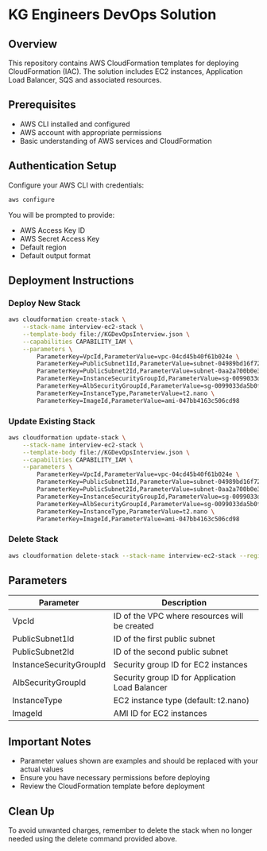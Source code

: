 # KG Engineers DevOps Solution

## Overview
This repository contains AWS CloudFormation templates for deploying CloudFormation (IAC). The solution includes EC2 instances, Application Load Balancer, SQS and associated resources.

## Prerequisites
- AWS CLI installed and configured
- AWS account with appropriate permissions
- Basic understanding of AWS services and CloudFormation

## Authentication Setup
Configure your AWS CLI with credentials:

```bash
aws configure
```

You will be prompted to provide:
- AWS Access Key ID
- AWS Secret Access Key
- Default region
- Default output format

## Deployment Instructions

### Deploy New Stack
```bash
aws cloudformation create-stack \
    --stack-name interview-ec2-stack \
    --template-body file://KGDevOpsInterview.json \
    --capabilities CAPABILITY_IAM \
    --parameters \
        ParameterKey=VpcId,ParameterValue=vpc-04cd45b40f61b024e \
        ParameterKey=PublicSubnet1Id,ParameterValue=subnet-04989bd16f72efafa \
        ParameterKey=PublicSubnet2Id,ParameterValue=subnet-0aa2a700b0e3cd546 \
        ParameterKey=InstanceSecurityGroupId,ParameterValue=sg-0099033da5b0fba62 \
        ParameterKey=AlbSecurityGroupId,ParameterValue=sg-0099033da5b0fba62 \
        ParameterKey=InstanceType,ParameterValue=t2.nano \
        ParameterKey=ImageId,ParameterValue=ami-047bb4163c506cd98
```

### Update Existing Stack
```bash
aws cloudformation update-stack \
    --stack-name interview-ec2-stack \
    --template-body file://KGDevOpsInterview.json \
    --capabilities CAPABILITY_IAM \
    --parameters \
        ParameterKey=VpcId,ParameterValue=vpc-04cd45b40f61b024e \
        ParameterKey=PublicSubnet1Id,ParameterValue=subnet-04989bd16f72efafa \
        ParameterKey=PublicSubnet2Id,ParameterValue=subnet-0aa2a700b0e3cd546 \
        ParameterKey=InstanceSecurityGroupId,ParameterValue=sg-0099033da5b0fba62 \
        ParameterKey=AlbSecurityGroupId,ParameterValue=sg-0099033da5b0fba62 \
        ParameterKey=InstanceType,ParameterValue=t2.nano \
        ParameterKey=ImageId,ParameterValue=ami-047bb4163c506cd98
```

### Delete Stack
```bash
aws cloudformation delete-stack --stack-name interview-ec2-stack --region eu-west-1
```

## Parameters
| Parameter | Description |
|-----------|-------------|
| VpcId | ID of the VPC where resources will be created |
| PublicSubnet1Id | ID of the first public subnet |
| PublicSubnet2Id | ID of the second public subnet |
| InstanceSecurityGroupId | Security group ID for EC2 instances |
| AlbSecurityGroupId | Security group ID for Application Load Balancer |
| InstanceType | EC2 instance type (default: t2.nano) |
| ImageId | AMI ID for EC2 instances |

## Important Notes
- Parameter values shown are examples and should be replaced with your actual values
- Ensure you have necessary permissions before deploying
- Review the CloudFormation template before deployment

## Clean Up
To avoid unwanted charges, remember to delete the stack when no longer needed using the delete command provided above.

